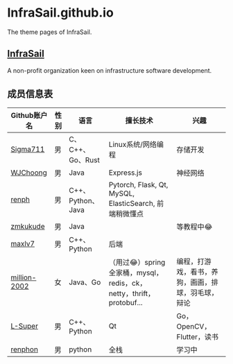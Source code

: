 # InfraSail.github.io

The theme pages of InfraSail.

## [InfraSail](https://github.com/InfraSail)

A non-profit organization keen on infrastructure software development.

## 成员信息表

| Github账户名                                    | 性别 | 语言              | 擅长技术                                                     | 兴趣                                               |
| ----------------------------------------------- | ---- | ----------------- | ------------------------------------------------------------ | -------------------------------------------------- |
| [Sigma711](https://github.com/Sigma711)         | 男   | C、C++、Go、Rust  | Linux系统/网络编程                                           | 存储开发                                           |
| [WJChoong](https://github.com/WJChoong)         | 男   | Java              | Express.js                                                   | 神经网络                                           |
| [renph](https://github.com/renph)               | 男   | C++、Python、Java | Pytorch, Flask, Qt, MySQL, ElasticSearch, 前端稍微懂点       |                                                    |
| [zmkukude](https://github.com/zmkukude)         | 男   | Java              |                                                              | 等教程中😂                                          |
| [maxlv7](https://github.com/maxlv7)             | 男   | C++、Python        | 后端                                                         |                                                    |
| [million-2002](https://github.com/million-2002) | 女   | Java、Go           | （用过😂）spring全家桶，mysql，redis，ck，netty，thrift，protobuf... | 编程，打游戏，看书，养狗，画画，排球，羽毛球，辩论 |
| [L-Super](https://github.com/L-Super)           | 男   | C++、Python       | Qt                                                           | Go，OpenCV，Flutter，读书                          |
| [renphon](https://github.com/renphon)           | 男   | python            | 全栈                                                         | 学习中                                             |

